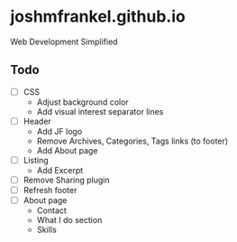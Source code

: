 # joshmfrankel.github.io
Web Development Simplified

## Todo
- [ ] CSS
  * Adjust background color
  * Add visual interest separator lines
- [ ] Header
  * Add JF logo
  * Remove Archives, Categories, Tags links (to footer)
  * Add About page
- [ ] Listing
  * Add Excerpt
- [ ] Remove Sharing plugin
- [ ] Refresh footer
- [ ] About page
  * Contact
  * What I do section
  * Skills
